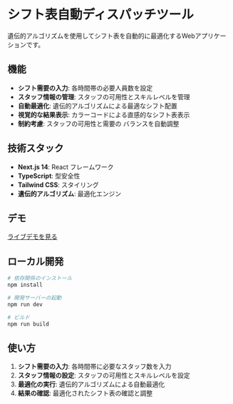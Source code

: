 ﻿# シフト表自動ディスパッチツール

遺伝的アルゴリズムを使用してシフト表を自動的に最適化するWebアプリケーションです。

##  機能

- **シフト需要の入力**: 各時間帯の必要人員数を設定
- **スタッフ情報の管理**: スタッフの可用性とスキルレベルを管理
- **自動最適化**: 遺伝的アルゴリズムによる最適なシフト配置
- **視覚的な結果表示**: カラーコードによる直感的なシフト表表示
- **制約考慮**: スタッフの可用性と需要の バランスを自動調整

##  技術スタック

- **Next.js 14**: React フレームワーク
- **TypeScript**: 型安全性
- **Tailwind CSS**: スタイリング
- **遺伝的アルゴリズム**: 最適化エンジン

##  デモ

[ライブデモを見る](https://[あなたのGitHubユーザー名].github.io/shift-management-app)

##  ローカル開発

```bash
# 依存関係のインストール
npm install

# 開発サーバーの起動
npm run dev

# ビルド
npm run build
```

##  使い方

1. **シフト需要の入力**: 各時間帯に必要なスタッフ数を入力
2. **スタッフ情報の設定**: スタッフの可用性とスキルレベルを設定
3. **最適化の実行**: 遺伝的アルゴリズムによる自動最適化
4. **結果の確認**: 最適化されたシフト表の確認と調整
